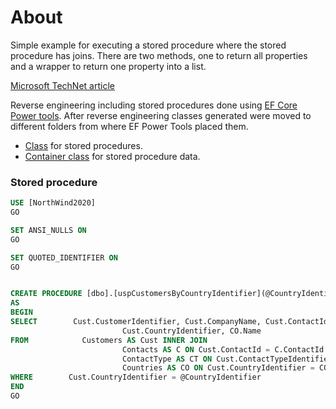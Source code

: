 ﻿# About

Simple example for executing a stored procedure where the stored procedure has joins. There are two methods, one to return all properties and a wrapper to return one property into a list.

[Microsoft TechNet article](https://social.technet.microsoft.com/wiki/contents/articles/54154.ef-core-5-stored-procedures-net-5-c.aspx)

Reverse engineering including stored procedures done using [EF Core Power tools](https://marketplace.visualstudio.com/items?itemName=ErikEJ.EFCorePowerTools). After reverse engineering classes generated were moved to different folders from where EF Power Tools placed them.

- [Class](https://github.com/karenpayneoregon/csharp-features/blob/master/EntityFrameworkCoreStoredProcedures/Context/StoredProcedures.cs) for stored procedures.
- [Container class](http://example.com) for stored procedure data.
### Stored procedure

```sql
USE [NorthWind2020]
GO

SET ANSI_NULLS ON
GO

SET QUOTED_IDENTIFIER ON
GO


CREATE PROCEDURE [dbo].[uspCustomersByCountryIdentifier](@CountryIdentifier int)
AS
BEGIN
SELECT        Cust.CustomerIdentifier, Cust.CompanyName, Cust.ContactId, CT.ContactTitle, C.FirstName, C.LastName, Cust.Street, Cust.City, Cust.Region, Cust.PostalCode, Cust.Phone, Cust.ContactTypeIdentifier, Cust.ModifiedDate, 
                         Cust.CountryIdentifier, CO.Name
FROM            Customers AS Cust INNER JOIN
                         Contacts AS C ON Cust.ContactId = C.ContactId INNER JOIN
                         ContactType AS CT ON Cust.ContactTypeIdentifier = CT.ContactTypeIdentifier AND C.ContactTypeIdentifier = CT.ContactTypeIdentifier INNER JOIN
                         Countries AS CO ON Cust.CountryIdentifier = CO.CountryIdentifier
WHERE        Cust.CountryIdentifier = @CountryIdentifier
END
GO


```
